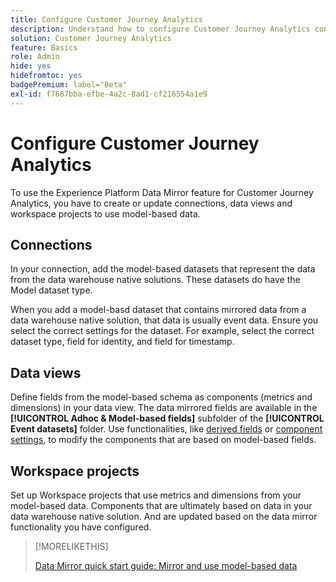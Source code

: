 ```yaml
---
title: Configure Customer Journey Analytics
description: Understand how to configure Customer Journey Analytics connections, data views, and projects for Experience Platform Data Mirror for Customer Journey Analytics
solution: Customer Journey Analytics
feature: Basics
role: Admin
hide: yes
hidefromtoc: yes
badgePremium: label="Beta"
exl-id: f7687bba-efbe-4a2c-8ad1-cf216554a1e9
---
```

# Configure Customer Journey Analytics

To use the Experience Platform Data Mirror feature for Customer Journey Analytics, you have to create or update connections, data views and workspace projects to use model-based data.

## Connections

In your connection, add the model-based datasets that represent the data from the data warehouse native solutions. These datasets do have the Model dataset type.

When you add a model-basd dataset that contains mirrored data from a data warehouse native solution, that data is usually event data. Ensure you select the correct settings for the dataset. For example, select the correct dataset type, field for identity, and field for timestamp.


## Data views

Define fields from the model-based schema as components (metrics and dimensions) in your data view. The data mirrored fields are available in the **[!UICONTROL Adhoc & Model-based fields]** subfolder of the **[!UICONTROL Event datasets]** folder. Use functionalities, like [derived fields](/help/data-views/derived-fields/derived-fields.md) or [component settings](/help/data-views/component-settings/overview.md), to modify the components that are based on model-based fields.


## Workspace projects

Set up Workspace projects that use metrics and dimensions from your model-based data. Components that are ultimately based on data in your data warehouse native solution. And are updated based on the data mirror functionality you have configured.

>[!MORELIKETHIS]
>
>[Data Mirror quick start guide: Mirror and use model-based data](data-mirror.md)
>

